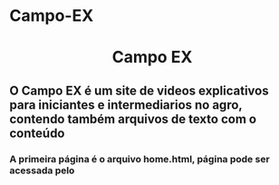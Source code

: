 # Campo-EX 
<h1 align="center">Campo EX</h1>
<h2>O Campo EX é um site de videos explicativos para iniciantes e intermediarios no agro, contendo também arquivos de texto com o conteúdo </h2>
<h3>A primeira página é o arquivo home.html, página pode ser acessada pelo </h3>
